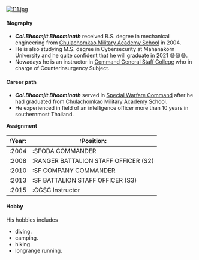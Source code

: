 [![111.jpg](https://i.postimg.cc/x8PDLpXT/111.jpg)](https://postimg.cc/kRDpmcNk)
#### Biography
* **_Col.Bhoomjit Bhoominath_** received B.S. degree in mechanical engineering from [Chulachomkao Military Academy School](http://www.crma.ac.th/) in 2004. 
* He is also studying M.S. degree in Cybersecurity at Mahanakorn University and he quite confident that he will graduate in 2021 😅😅😅. 
* Nowadays he is an instructor in [Command General Staff College](http://www.cgsc.ac.th/) who in charge of Counterinsurgency Subject.
#### Career path
* **_Col.Bhoomjit Bhoominath_** served in [Special Warfare Command](http://www.swcom.rta.mi.th/) after he had graduated from Chulachomkao Military Academy School. 
* He experienced in field of an intelligence officer more than 10 years in southernmost Thailand.

**Assignment**

|:Year:   |:Position:                          |
|---------|------------------------------------|
|:2004    |:SFODA COMMANDER                    |
|:2008    |:RANGER BATTALION STAFF OFFICER (S2)|
|:2010    |:SF COMPANY COMMANDER               |
|:2013    |:SF BATTALION STAFF OFFICER (S3)    |
|:2015    |:CGSC Instructor                    |

#### Hobby
His hobbies includes 
* diving.
* camping.
* hiking.
* longrange running.

